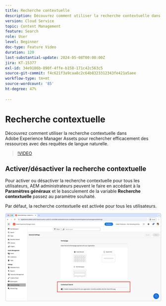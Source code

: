 ```yaml
---
title: Recherche contextuelle
description: Découvrez comment utiliser la recherche contextuelle dans AEM Assets pour rechercher efficacement des ressources avec des requêtes de langue naturelle.
version: Cloud Service
topic: Content Management
feature: Search
role: User
level: Beginner
doc-type: Feature Video
duration: 120
last-substantial-update: 2024-05-08T00:00:00Z
jira: KT-15377
exl-id: 34e9186b-890f-4ffe-b158-171c42c563c5
source-git-commit: f4c621f3a9caa8c2c64b8323312343fe421a5aee
workflow-type: tm+mt
source-wordcount: '85'
ht-degree: 47%

---
```


# Recherche contextuelle

Découvrez comment utiliser la recherche contextuelle dans Adobe Experience Manager Assets pour rechercher efficacement des ressources avec des requêtes de langue naturelle.

>[!VIDEO](https://video.tv.adobe.com/v/3428667/?learn=on)

## Activer/désactiver la recherche contextuelle

Pour activer ou désactiver la recherche contextuelle pour tous les utilisateurs, AEM administrateurs peuvent le faire en accédant à la __Paramètres généraux__ et le basculement de la variable __Recherche contextuelle__ passez au paramètre souhaité.

Par défaut, la recherche contextuelle est activée pour tous les utilisateurs.

![Activer la recherche contextuelle](./assets/contextual-search/enable-contextual-search.png)